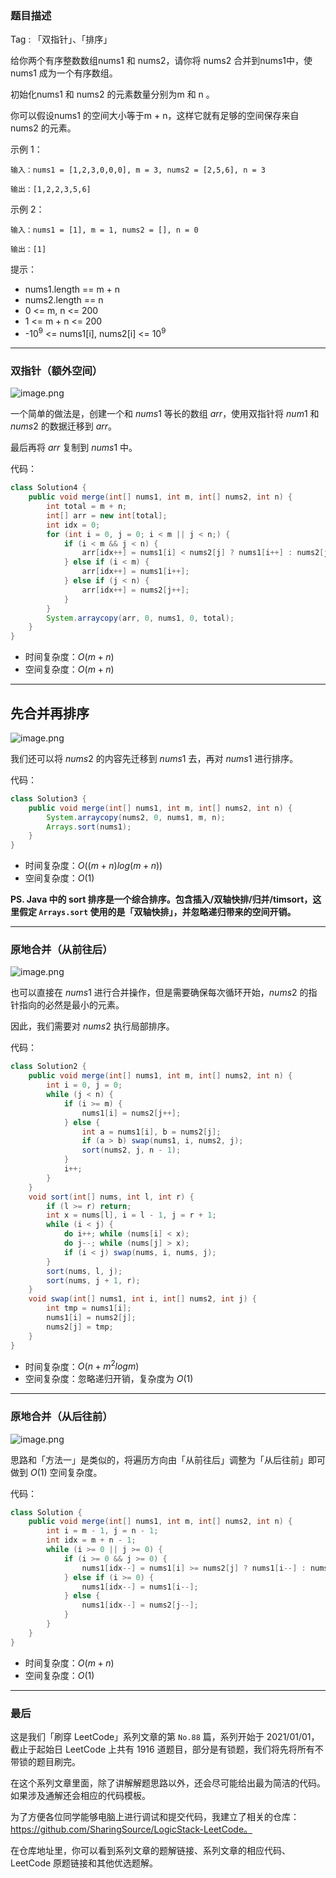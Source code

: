 ### 题目描述

Tag : 「双指针」、「排序」


给你两个有序整数数组nums1 和 nums2，请你将 nums2 合并到nums1中，使 nums1 成为一个有序数组。

初始化nums1 和 nums2 的元素数量分别为m 和 n 。

你可以假设nums1 的空间大小等于m + n，这样它就有足够的空间保存来自 nums2 的元素。

示例 1：
```
输入：nums1 = [1,2,3,0,0,0], m = 3, nums2 = [2,5,6], n = 3

输出：[1,2,2,3,5,6]
```
示例 2：
```
输入：nums1 = [1], m = 1, nums2 = [], n = 0

输出：[1]
```

提示：
* nums1.length == m + n
* nums2.length == n
* 0 <= m, n <= 200
* 1 <= m + n <= 200
* -$10^9$ <= nums1[i], nums2[i] <= $10^9$

---

### 双指针（额外空间）

![image.png](https://pic.leetcode-cn.com/1617587324-zDJsgp-image.png)

一个简单的做法是，创建一个和 $nums1$ 等长的数组 $arr$，使用双指针将 $num1$ 和 $nums2$ 的数据迁移到 $arr$。

最后再将 $arr$ 复制到 $nums1$ 中。

代码：
```java
class Solution4 {
    public void merge(int[] nums1, int m, int[] nums2, int n) {
        int total = m + n;
        int[] arr = new int[total];
        int idx = 0;
        for (int i = 0, j = 0; i < m || j < n;) {
            if (i < m && j < n) {
                arr[idx++] = nums1[i] < nums2[j] ? nums1[i++] : nums2[j++];
            } else if (i < m) {
                arr[idx++] = nums1[i++];
            } else if (j < n) {
                arr[idx++] = nums2[j++];
            }
        }
        System.arraycopy(arr, 0, nums1, 0, total);
    }
}
```
* 时间复杂度：$O(m + n)$
* 空间复杂度：$O(m + n)$

***

## 先合并再排序

![image.png](https://pic.leetcode-cn.com/1617587429-qcUlDQ-image.png)

我们还可以将 $nums2$ 的内容先迁移到 $nums1$ 去，再对 $nums1$ 进行排序。

代码：
```java
class Solution3 {
    public void merge(int[] nums1, int m, int[] nums2, int n) {
        System.arraycopy(nums2, 0, nums1, m, n);
        Arrays.sort(nums1);
    }
}
```
* 时间复杂度：$O((m + n)log{(m + n)})$
* 空间复杂度：$O(1)$

**PS. Java 中的 sort 排序是一个综合排序。包含插入/双轴快排/归并/timsort，这里假定 `Arrays.sort` 使用的是「双轴快排」，并忽略递归带来的空间开销。**

***

### 原地合并（从前往后）

![image.png](https://pic.leetcode-cn.com/1617587288-eTtvcp-image.png)

也可以直接在 $nums1$ 进行合并操作，但是需要确保每次循环开始，$nums2$ 的指针指向的必然是最小的元素。

因此，我们需要对 $nums2$ 执行局部排序。

代码：
```java 
class Solution2 {
    public void merge(int[] nums1, int m, int[] nums2, int n) {
        int i = 0, j = 0;
        while (j < n) {
            if (i >= m) {
                nums1[i] = nums2[j++];
            } else {
                int a = nums1[i], b = nums2[j];
                if (a > b) swap(nums1, i, nums2, j);
                sort(nums2, j, n - 1);
            }
            i++;
        }
    }
    void sort(int[] nums, int l, int r) {
        if (l >= r) return;
        int x = nums[l], i = l - 1, j = r + 1;
        while (i < j) {
            do i++; while (nums[i] < x);
            do j--; while (nums[j] > x);
            if (i < j) swap(nums, i, nums, j);
        }
        sort(nums, l, j);
        sort(nums, j + 1, r);
    }
    void swap(int[] nums1, int i, int[] nums2, int j) {
        int tmp = nums1[i];
        nums1[i] = nums2[j];
        nums2[j] = tmp;
    }
}
```
* 时间复杂度：$O(n + m^2 log{m})$
* 空间复杂度：忽略递归开销，复杂度为 $O(1)$

***

### 原地合并（从后往前）

![image.png](https://pic.leetcode-cn.com/1617589556-AXvSlX-image.png)

思路和「方法一」是类似的，将遍历方向由「从前往后」调整为「从后往前」即可做到 $O(1)$ 空间复杂度。

代码：
```java
class Solution {
    public void merge(int[] nums1, int m, int[] nums2, int n) {
        int i = m - 1, j = n - 1;
        int idx = m + n - 1;
        while (i >= 0 || j >= 0) {
            if (i >= 0 && j >= 0) {
                nums1[idx--] = nums1[i] >= nums2[j] ? nums1[i--] : nums2[j--];
            } else if (i >= 0) {
                nums1[idx--] = nums1[i--];
            } else {
                nums1[idx--] = nums2[j--];
            }
        }
    }
}
```
* 时间复杂度：$O(m + n)$
* 空间复杂度：$O(1)$

---

### 最后

这是我们「刷穿 LeetCode」系列文章的第 `No.88` 篇，系列开始于 2021/01/01，截止于起始日 LeetCode 上共有 1916 道题目，部分是有锁题，我们将先将所有不带锁的题目刷完。

在这个系列文章里面，除了讲解解题思路以外，还会尽可能给出最为简洁的代码。如果涉及通解还会相应的代码模板。

为了方便各位同学能够电脑上进行调试和提交代码，我建立了相关的仓库：https://github.com/SharingSource/LogicStack-LeetCode。

在仓库地址里，你可以看到系列文章的题解链接、系列文章的相应代码、LeetCode 原题链接和其他优选题解。

